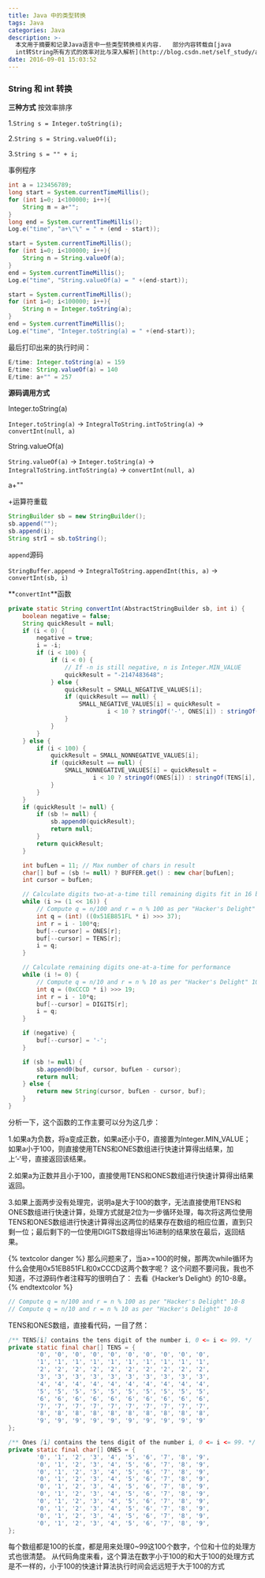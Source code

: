 ```yaml
---
title: Java 中的类型转换
tags: Java
categories: Java
description: >-
  本文用于摘要和记录Java语言中一些类型转换相关内容.   部分内容转载自[java
  int转String所有方式的效率对比与深入解析](http://blog.csdn.net/self_study/article/details/50880110)
date: 2016-09-01 15:03:52
---
```



### String 和 int 转换 ###

**三种方式** 按效率排序

1.`String s = Integer.toString(i);`

2.`String s = String.valueOf(i);`

3.`String s = "" + i;`

<!-- more -->

事例程序

```java
int a = 123456789;
long start = System.currentTimeMillis();
for (int i=0; i<100000; i++){
    String m = a+"";
}
long end = System.currentTimeMillis();
Log.e("time", "a+\"\" = " + (end - start));

start = System.currentTimeMillis();
for (int i=0; i<100000; i++){
    String n = String.valueOf(a);
}
end = System.currentTimeMillis();
Log.e("time", "String.valueOf(a) = " +(end-start));

start = System.currentTimeMillis();
for (int i=0; i<100000; i++){
    String n = Integer.toString(a);
}
end = System.currentTimeMillis();
Log.e("time", "Integer.toString(a) = " +(end-start));
```

最后打印出来的执行时间：
```java
E/time: Integer.toString(a) = 159
E/time: String.valueOf(a) = 140
E/time: a+"" = 257
```

**源码调用方式**

Integer.toString(a)

`Integer.toString(a)` -> `IntegralToString.intToString(a)` -> `convertInt(null, a)`

String.valueOf(a)

`String.valueOf(a)` -> `Integer.toString(a)` -> `IntegralToString.intToString(a)` -> `convertInt(null, a)`

a+""

+运算符重载
```java
StringBuilder sb = new StringBuilder();
sb.append("");
sb.append(i);
String strI = sb.toString();
```
`append`源码

`StringBuffer.append` -> `IntegralToString.appendInt(this, a)` -> `convertInt(sb, i)`


**`convertInt`**函数
```java
private static String convertInt(AbstractStringBuilder sb, int i) {
    boolean negative = false;
    String quickResult = null;
    if (i < 0) {
        negative = true;
        i = -i;
        if (i < 100) {
            if (i < 0) {
                // If -n is still negative, n is Integer.MIN_VALUE
                quickResult = "-2147483648";
            } else {
                quickResult = SMALL_NEGATIVE_VALUES[i];
                if (quickResult == null) {
                    SMALL_NEGATIVE_VALUES[i] = quickResult =
                            i < 10 ? stringOf('-', ONES[i]) : stringOf('-', TENS[i], ONES[i]);
                }
            }
        }
    } else {
        if (i < 100) {
            quickResult = SMALL_NONNEGATIVE_VALUES[i];
            if (quickResult == null) {
                SMALL_NONNEGATIVE_VALUES[i] = quickResult =
                        i < 10 ? stringOf(ONES[i]) : stringOf(TENS[i], ONES[i]);
            }
        }
    }
    if (quickResult != null) {
        if (sb != null) {
            sb.append0(quickResult);
            return null;
        }
        return quickResult;
    }

    int bufLen = 11; // Max number of chars in result
    char[] buf = (sb != null) ? BUFFER.get() : new char[bufLen];
    int cursor = bufLen;

    // Calculate digits two-at-a-time till remaining digits fit in 16 bits
    while (i >= (1 << 16)) {
        // Compute q = n/100 and r = n % 100 as per "Hacker's Delight" 10-8
        int q = (int) ((0x51EB851FL * i) >>> 37);
        int r = i - 100*q;
        buf[--cursor] = ONES[r];
        buf[--cursor] = TENS[r];
        i = q;
    }

    // Calculate remaining digits one-at-a-time for performance
    while (i != 0) {
        // Compute q = n/10 and r = n % 10 as per "Hacker's Delight" 10-8
        int q = (0xCCCD * i) >>> 19;
        int r = i - 10*q;
        buf[--cursor] = DIGITS[r];
        i = q;
    }

    if (negative) {
        buf[--cursor] = '-';
    }

    if (sb != null) {
        sb.append0(buf, cursor, bufLen - cursor);
        return null;
    } else {
        return new String(cursor, bufLen - cursor, buf);
    }
}
```
分析一下，这个函数的工作主要可以分为这几步：

1.如果a为负数，将a变成正数，如果a还小于0，直接置为Integer.MIN_VALUE；如果a小于100，则直接使用TENS和ONES数组进行快速计算得出结果，加上’-‘号，直接返回该结果。

2.如果a为正数并且小于100，直接使用TENS和ONES数组进行快速计算得出结果返回。

3.如果上面两步没有处理完，说明a是大于100的数字，无法直接使用TENS和ONES数组进行快速计算，处理方式就是2位为一步循环处理，每次将这两位使用TENS和ONES数组进行快速计算得出这两位的结果存在数组的相应位置，直到只剩一位；最后剩下的一位使用DIGITS数组得出16进制的结果放在最后，返回结果。

{% textcolor danger %}
那么问题来了，当a>=100的时候，那两次while循环为什么会使用0x51EB851FL和0xCCCD这两个数字呢？
这个问题不要问我，我也不知道，不过源码作者注释写的很明白了： 去看《Hacker’s Delight》的10-8章。 
{% endtextcolor %}
```java
// Compute q = n/100 and r = n % 100 as per "Hacker's Delight" 10-8 
// Compute q = n/10 and r = n % 10 as per "Hacker's Delight" 10-8 
```



TENS和ONES数组，直接看代码，一目了然：
```java
/** TENS[i] contains the tens digit of the number i, 0 <= i <= 99. */
private static final char[] TENS = {
        '0', '0', '0', '0', '0', '0', '0', '0', '0', '0',
        '1', '1', '1', '1', '1', '1', '1', '1', '1', '1',
        '2', '2', '2', '2', '2', '2', '2', '2', '2', '2',
        '3', '3', '3', '3', '3', '3', '3', '3', '3', '3',
        '4', '4', '4', '4', '4', '4', '4', '4', '4', '4',
        '5', '5', '5', '5', '5', '5', '5', '5', '5', '5',
        '6', '6', '6', '6', '6', '6', '6', '6', '6', '6',
        '7', '7', '7', '7', '7', '7', '7', '7', '7', '7',
        '8', '8', '8', '8', '8', '8', '8', '8', '8', '8',
        '9', '9', '9', '9', '9', '9', '9', '9', '9', '9'
};

/** Ones [i] contains the tens digit of the number i, 0 <= i <= 99. */
private static final char[] ONES = {
        '0', '1', '2', '3', '4', '5', '6', '7', '8', '9',
        '0', '1', '2', '3', '4', '5', '6', '7', '8', '9',
        '0', '1', '2', '3', '4', '5', '6', '7', '8', '9',
        '0', '1', '2', '3', '4', '5', '6', '7', '8', '9',
        '0', '1', '2', '3', '4', '5', '6', '7', '8', '9',
        '0', '1', '2', '3', '4', '5', '6', '7', '8', '9',
        '0', '1', '2', '3', '4', '5', '6', '7', '8', '9',
        '0', '1', '2', '3', '4', '5', '6', '7', '8', '9',
        '0', '1', '2', '3', '4', '5', '6', '7', '8', '9',
        '0', '1', '2', '3', '4', '5', '6', '7', '8', '9',
};
```
每个数组都是100的长度，都是用来处理0~99这100个数字，个位和十位的处理方式也很清楚。 
从代码角度来看，这个算法在数字小于100的和大于100的处理方式是不一样的，小于100的快速计算法执行时间会远远短于大于100的方式





